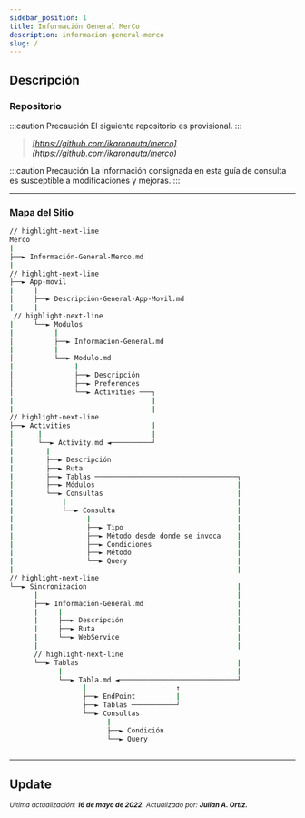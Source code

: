 ```yaml
---
sidebar_position: 1
title: Información General MerCo
description: informacion-general-merco
slug: /
---
```


## Descripción

### Repositorio

:::caution Precaución
El siguiente repositorio es provisional. 
:::

>*[https://github.com/ikaronauta/merco](https://github.com/ikaronauta/merco)*


:::caution Precaución
La información consignada en esta guía de consulta es susceptible a modificaciones y mejoras. 
:::

***

### Mapa del Sitio

```bash
// highlight-next-line
Merco
|
├──► Información-General-Merco.md
|
// highlight-next-line
├──► App-movil
|     |
│     ├──► Descripción-General-App-Movil.md
|     |
 // highlight-next-line
|     └──► Modulos 
|          |
│          ├──► Informacion-General.md
|          |
│          └──► Modulo.md
|               |
│               ├──► Descripción
│               ├──► Preferences
│               └──► Activities ───┐
|                                  |
|                                  |
// highlight-next-line
├──► Activities                    |
|      |                           |
|      └──► Activity.md ◄──────────┘
|        |
|        ├──► Descripción
|        ├──► Ruta
|        ├──► Tablas ───────────────────────────────────┐
|        ├──► Módulos                                   |
|        └──► Consultas                                 |
|            |                                          |
|            └──► Consulta                              |
|                  |                                    |
|                  ├──► Tipo                            |
|                  ├──► Método desde donde se invoca    |
|                  ├──► Condiciones                     |
|                  ├──► Método                          |
|                  └──► Query                           |
|                                                       |
// highlight-next-line
└──► Sincronizacion                                     |
      |                                                 |
      ├──► Información-General.md                       |
      |     |                                           |
      |     ├──► Descripción                            |
      |     ├──► Ruta                                   |
      |     └──► WebService                             |
      |                                                 |
      // highlight-next-line                            
      └──► Tablas                                       |
            |                                           |
            └──► Tabla.md ◄─────────────────────────────┘
                  |                      ↑
                  ├──► EndPoint          |
                  ├──► Tablas ───────────┘
                  └──► Consultas
                        |
                        ├──► Condición
                        └──► Query
    
```

***

## Update

<div class="ultima-actualizacion">
  <small>
    <i>
      Ultima actualización:
      <b> 16 de mayo de 2022.</b>
    </i>
  </small>

  <small>
    <i>
      Actualizado por:
      <b> Julian A. Ortiz.</b>
    </i>
  </small>
</div>